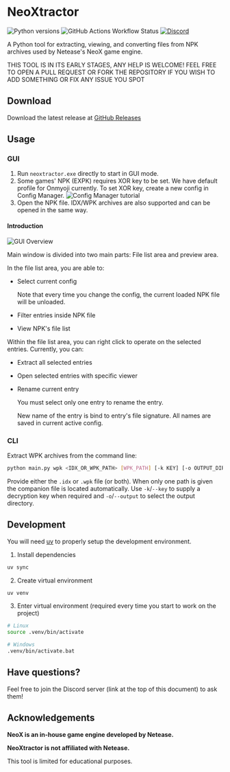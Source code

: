 # NeoXtractor

![Python versions](https://img.shields.io/badge/python-3.12%20%7C%203.13-blue)
![GitHub Actions Workflow Status](https://img.shields.io/github/actions/workflow/status/MarcosVLl2/NeoXtractor/ci.yml)
[![Discord](https://img.shields.io/badge/Discord-%235865F2.svg?logo=discord&logoColor=white)](https://discord.gg/eedXVqzmfn)

A Python tool for extracting, viewing, and converting files from NPK archives used by Netease's NeoX game engine.

THIS TOOL IS IN ITS EARLY STAGES, ANY HELP IS WELCOME! FEEL FREE TO OPEN A PULL REQUEST OR FORK THE REPOSITORY IF YOU WISH TO ADD SOMETHING OR FIX ANY ISSUE YOU SPOT

## Download

Download the latest release at [GitHub Releases](https://github.com/MarcosVLl2/NeoXtractor/releases)

## Usage

### GUI

1. Run `neoxtractor.exe` directly to start in GUI mode.
2. Some games' NPK (EXPK) requires XOR key to be set. We have default profile for Onmyoji currently. To set XOR key, create a new config in Config Manager.
![Config Manager tutorial](assets/set-xor-key.png)
3. Open the NPK file. IDX/WPK archives are also supported and can be opened in the same way.

#### Introduction

![GUI Overview](assets/gui-overview.png)

Main window is divided into two main parts: File list area and preview area.

In the file list area, you are able to:
- Select current config

  Note that every time you change the config, the current loaded NPK file will be unloaded.

- Filter entries inside NPK file
- View NPK's file list

Within the file list area, you can right click to operate on the selected entries. Currently, you can:
- Extract all selected entries
- Open selected entries with specific viewer
- Rename current entry

  You must select only one entry to rename the entry.

  New name of the entry is bind to entry's file signature. All names are saved in current active config.

### CLI

Extract WPK archives from the command line:

```bash
python main.py wpk <IDX_OR_WPK_PATH> [WPK_PATH] [-k KEY] [-o OUTPUT_DIR]
```

Provide either the `.idx` or `.wpk` file (or both). When only one path is
given the companion file is located automatically. Use `-k`/`--key` to supply a
decryption key when required and `-o`/`--output` to select the output directory.

## Development

You will need [uv](https://github.com/astral-sh/uv) to properly setup the development environment.

1. Install dependencies
```bash
uv sync
```

2. Create virtual environment
```bash
uv venv
```

3. Enter virtual environment (required every time you start to work on the project)
```bash
# Linux
source .venv/bin/activate

# Windows
.venv/bin/activate.bat
```

## Have questions?

Feel free to join the Discord server (link at the top of this document) to ask them!

## Acknowledgements

**NeoX is an in-house game engine developed by Netease.**

**NeoXtractor is not affiliated with Netease.**

This tool is limited for educational purposes.